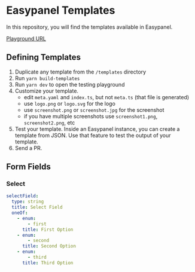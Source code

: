 # Easypanel Templates

In this repository, you will find the templates available in Easypanel.

[Playground URL](https://easypanel-templates.netlify.app/)

## Defining Templates

1. Duplicate any template from the `/templates` directory
2. Run `yarn build-templates`
3. Run `yarn dev` to open the testing playground
4. Customize your template.
   - edit `meta.yaml` and `index.ts`, but not `meta.ts` (that file is generated)
   - use `logo.png` or `logo.svg` for the logo
   - use `screenshot.png` or `screenshot.jpg` for the screenshot
   - if you have multiple screenshots use `screenshot1.png`, `screenshot2.png`, etc
5. Test your template. Inside an Easypanel instance, you can create a template from JSON. Use that feature to test the output of your template.
6. Send a PR.

## Form Fields

### Select

```yaml
selectField:
  type: string
  title: Select Field
  oneOf:
    - enum:
        - first
      title: First Option
    - enum:
        - second
      title: Second Option
    - enum:
        - third
      title: Third Option
```
